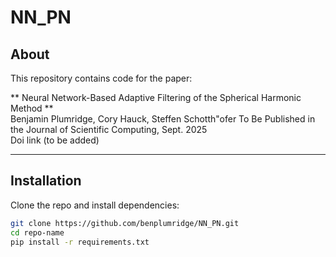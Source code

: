 # NN_PN

## About

This repository contains code for the paper:

** Neural Network-Based Adaptive Filtering of the Spherical Harmonic Method **  
  Benjamin Plumridge, Cory Hauck, Steffen Schotth\"ofer
To Be Published in the Journal of Scientific Computing, Sept. 2025  
Doi link (to be added)

---

## Installation

Clone the repo and install dependencies:

```bash
git clone https://github.com/benplumridge/NN_PN.git
cd repo-name
pip install -r requirements.txt
